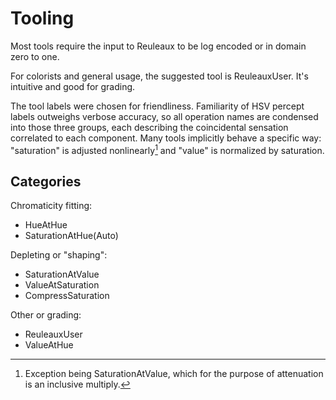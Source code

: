 # Tooling

Most tools require the input to Reuleaux to be log encoded or in domain zero to one.

For colorists and general usage, the suggested tool is ReuleauxUser. It's intuitive and good for grading.

The tool labels were chosen for friendliness. Familiarity of HSV percept labels outweighs verbose accuracy, so all operation names are condensed into those three groups, each describing the coincidental sensation correlated to each component. Many tools implicitly behave a specific way: "saturation" is adjusted nonlinearly[^1] and "value" is normalized by saturation.

[^1]: Exception being SaturationAtValue, which for the purpose of attenuation is an inclusive multiply.

## Categories

Chromaticity fitting:

- HueAtHue
- SaturationAtHue(Auto)

Depleting or "shaping":

- SaturationAtValue
- ValueAtSaturation
- CompressSaturation

Other or grading:

- ReuleauxUser
- ValueAtHue
